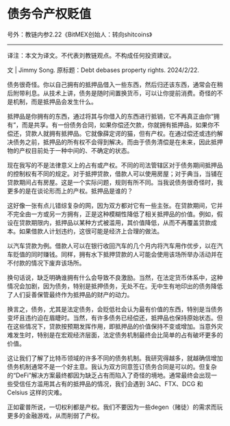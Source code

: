 # 债务令产权贬值

号外：教链内参2.22《BitMEX创始人：转向shitcoins》

* * *

译注：本文为译文。不代表刘教链观点。不构成任何投资建议。

文 | Jimmy Song. 原标题：Debt debases property rights. 2024/2/22.

债务很奇怪。你以自己拥有的抵押品借入一些东西，然后归还该东西，通常会在稍后附带利息。从技术上讲，债务是随时间置换货币，可以让你提前消费。奇怪的不是机制，而是抵押品会发生什么。

抵押品是你拥有的东西，通过将其与你借入的东西进行抵销，它不再真正由你“拥有”，而是共享。有一份债务合同，如果你偿还欠款，你就拥有抵押品，如果你不偿还，贷款人就拥有抵押品。它就像薛定谔的猫，但有产权。在通过偿还或违约解决债务之前，抵押品的所有权不会得到解决。而由于债务清偿是在未来，因此抵押物的产权目前处于一种中间的、不确定的状态。

现在我写的不是法律意义上的占有或产权。不同的司法管辖区对于债务期间抵押品的控制权有不同的规定。对于抵押贷款，借款人可以使用房屋；对于典当，当铺在贷款期间占有房屋。这是一个实际问题，规则有所不同。当我说债务很奇怪时，我更多的是在谈论形而上的产权。抵押品是谁的？

这好像一张有点儿错综复杂的网，因为双方都对它有一些主张。在贷款期间，它并不完全由一方或另一方拥有，正是这种模糊性降低了相关抵押品的价值。例如，假设在贷款期限内，抵押品以某种方式被滥用，其价值降低，从而不再覆盖贷款成本。如果借款人计划违约，这很可能是经济上合理的做法。

以汽车贷款为例。借款人可以在银行收回汽车的几个月内将汽车用作优步，以在汽车贬值的同时赚钱。同样，拥有水下抵押贷款的人可能会使用该场所举办活动并在不付款的情况下废弃该场所。

换句话说，缺乏明确谁拥有什么会导致不良激励。当然，在法定货币体系中，这种情况会加剧，因为债务，特别是抵押债务，无处不在。无中生有地印出的债务降低了人们妥善保管最终作为抵押品的财产的动力。

换言之，债务，尤其是法定债务，会贬低社会认为最有价值的东西，特别是当债务变坏且违约迫在眉睫时。当然，有许多债务已经偿还，抵押品也保持原始状态。但在这些情况下，贷款按预期发挥作用，即抵押品的价值保持不变或增加。当意外灾难发生时，特别是在宏观经济层面，法定债务机制最终会比简单的占有破坏更多的价值。

这让我们了解了比特币领域的许多不同的债务机制。我研究得越多，就越确信增加债务机制通常不是一个好主意。我认为双方同意签订债务合同是可以的。但复杂的“DeFi”解决方案最终都因为缺乏占有而陷入了奇怪的境地。通常最终会出现一些受信任方滥用其占有的抵押品的情况，我们会遇到 3AC、FTX、DCG 和 Celsius 这样的灾难。

正如霍普所说，一切权利都是产权。我们不要因为一些degen（赌徒）的需求而玩更多的金融游戏，从而削弱了产权。

